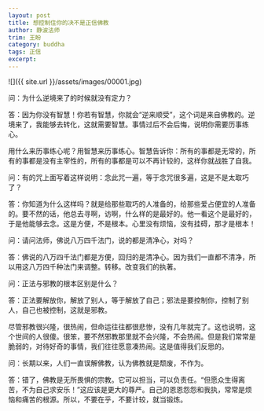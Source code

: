```yaml
---
layout: post
title: 想控制住你的决不是正信佛教
author: 静波法师
trim: 王盼
category: buddha
tags: 正信
excerpt:
---
```


![]({{ site.url }}/assets/images/00001.jpg)

问：为什么逆境来了的时候就没有定力？

答：因为你没有智慧！你若有智慧，你就会“逆来顺受”，这个词是来自佛教的。逆境来了，我能够去转化，这就需要智慧。事情过后不会后悔，说明你需要历事练心。

用什么来历事练心呢？用智慧来历事练心。智慧告诉你：所有的事都是无常的，所有的事都是没有主宰性的，所有的事都是可以不再计较的，这样你就战胜了自我。

问：有的咒上面写着这样说明：念此咒一遍，等于念咒很多遍，这是不是太取巧了？

答：你知道为什么这样吗？就是给那些取巧的人准备的，给那些爱占便宜的人准备的。要不然的话，他总去寻啊，访啊，什么样的是最好的。他一看这个是最好的，于是他能够去念。这是方便，不是根本。心里没有烦恼，没有挂碍，那才是根本！

问：请问法师，佛说八万四千法门，说的都是清净心，对吗？

答：佛说的八万四千法门都是方便，回归的是清净心。因为我们一直都不清净，所以用这八万四千种法门来调整。转移。改变我们的执著。

问：正法与邪教的根本区别是什么？

答：正法要解放你，解放了别人，等于解放了自己；邪法是要控制你，控制了别人，自己也被控制，这就是邪教。

尽管邪教很兴隆，很热闹，但命运往往都很悲惨，没有几年就完了。这也说明，这个世间的人很傻。很笨，要不然邪教那里就不会兴隆，不会热闹。但是我们常常是脆弱的，对待好奇的事情，我们往往愿意凑热闹。这是值得我们反思的。

问：长期以来，人们一直误解佛教，认为佛教就是颓废，不作为。

答：错了，佛教是无所畏惧的宗教。它可以担当，可以负责任。“但愿众生得离苦，不为自己求安乐！”这应该是更大的尊严。自己的恩恩怨怨和我执，常常是烦恼和痛苦的根源。所以，不要在乎，不要计较，就当锻炼。
